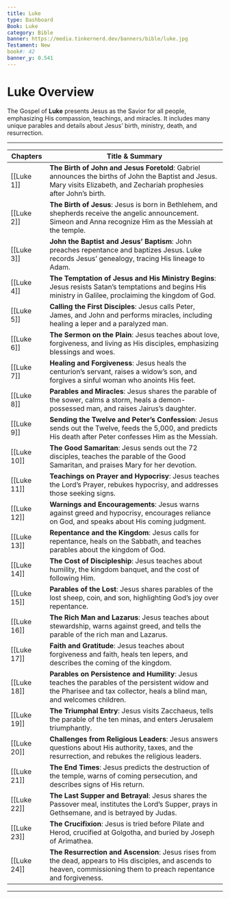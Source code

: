 ```yaml
---
title: Luke
type: Dashboard
Book: Luke
category: Bible
banner: https://media.tinkernerd.dev/banners/bible/luke.jpg
Testament: New
book#: 42
banner_y: 0.541
---
```

# Luke Overview

The Gospel of **Luke** presents Jesus as the Savior for all people, emphasizing His compassion, teachings, and miracles. It includes many unique parables and details about Jesus’ birth, ministry, death, and resurrection.

---

| Chapters | Title & Summary |
|----------|-----------------|
| [[Luke 1]] | **The Birth of John and Jesus Foretold**: Gabriel announces the births of John the Baptist and Jesus. Mary visits Elizabeth, and Zechariah prophesies after John’s birth. |
| [[Luke 2]] | **The Birth of Jesus**: Jesus is born in Bethlehem, and shepherds receive the angelic announcement. Simeon and Anna recognize Him as the Messiah at the temple. |
| [[Luke 3]] | **John the Baptist and Jesus’ Baptism**: John preaches repentance and baptizes Jesus. Luke records Jesus’ genealogy, tracing His lineage to Adam. |
| [[Luke 4]] | **The Temptation of Jesus and His Ministry Begins**: Jesus resists Satan’s temptations and begins His ministry in Galilee, proclaiming the kingdom of God. |
| [[Luke 5]] | **Calling the First Disciples**: Jesus calls Peter, James, and John and performs miracles, including healing a leper and a paralyzed man. |
| [[Luke 6]] | **The Sermon on the Plain**: Jesus teaches about love, forgiveness, and living as His disciples, emphasizing blessings and woes. |
| [[Luke 7]] | **Healing and Forgiveness**: Jesus heals the centurion’s servant, raises a widow’s son, and forgives a sinful woman who anoints His feet. |
| [[Luke 8]] | **Parables and Miracles**: Jesus shares the parable of the sower, calms a storm, heals a demon-possessed man, and raises Jairus’s daughter. |
| [[Luke 9]] | **Sending the Twelve and Peter’s Confession**: Jesus sends out the Twelve, feeds the 5,000, and predicts His death after Peter confesses Him as the Messiah. |
| [[Luke 10]] | **The Good Samaritan**: Jesus sends out the 72 disciples, teaches the parable of the Good Samaritan, and praises Mary for her devotion. |
| [[Luke 11]] | **Teachings on Prayer and Hypocrisy**: Jesus teaches the Lord’s Prayer, rebukes hypocrisy, and addresses those seeking signs. |
| [[Luke 12]] | **Warnings and Encouragements**: Jesus warns against greed and hypocrisy, encourages reliance on God, and speaks about His coming judgment. |
| [[Luke 13]] | **Repentance and the Kingdom**: Jesus calls for repentance, heals on the Sabbath, and teaches parables about the kingdom of God. |
| [[Luke 14]] | **The Cost of Discipleship**: Jesus teaches about humility, the kingdom banquet, and the cost of following Him. |
| [[Luke 15]] | **Parables of the Lost**: Jesus shares parables of the lost sheep, coin, and son, highlighting God’s joy over repentance. |
| [[Luke 16]] | **The Rich Man and Lazarus**: Jesus teaches about stewardship, warns against greed, and tells the parable of the rich man and Lazarus. |
| [[Luke 17]] | **Faith and Gratitude**: Jesus teaches about forgiveness and faith, heals ten lepers, and describes the coming of the kingdom. |
| [[Luke 18]] | **Parables on Persistence and Humility**: Jesus teaches the parables of the persistent widow and the Pharisee and tax collector, heals a blind man, and welcomes children. |
| [[Luke 19]] | **The Triumphal Entry**: Jesus visits Zacchaeus, tells the parable of the ten minas, and enters Jerusalem triumphantly. |
| [[Luke 20]] | **Challenges from Religious Leaders**: Jesus answers questions about His authority, taxes, and the resurrection, and rebukes the religious leaders. |
| [[Luke 21]] | **The End Times**: Jesus predicts the destruction of the temple, warns of coming persecution, and describes signs of His return. |
| [[Luke 22]] | **The Last Supper and Betrayal**: Jesus shares the Passover meal, institutes the Lord’s Supper, prays in Gethsemane, and is betrayed by Judas. |
| [[Luke 23]] | **The Crucifixion**: Jesus is tried before Pilate and Herod, crucified at Golgotha, and buried by Joseph of Arimathea. |
| [[Luke 24]] | **The Resurrection and Ascension**: Jesus rises from the dead, appears to His disciples, and ascends to heaven, commissioning them to preach repentance and forgiveness. |

---

